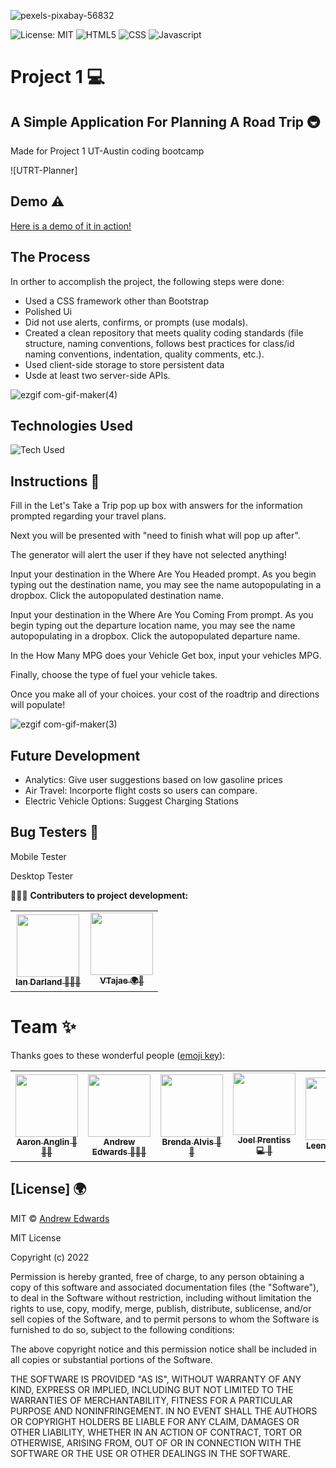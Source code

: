![pexels-pixabay-56832](https://user-images.githubusercontent.com/107494937/184212066-97cdffb2-1cbd-4fcb-8e27-200fd8d63439.jpg)


![License: MIT](https://img.shields.io/badge/License-MIT-yellow.svg)
![HTML5](https://img.shields.io/badge/HTML5-E34F26?style=for-the-badge&logo=html5&logoColor=white)
![CSS](https://img.shields.io/badge/CSS3-1572B6?style=for-the-badge&logo=css3&logoColor=white)
![Javascript](https://img.shields.io/badge/JavaScript-323330?style=for-the-badge&logo=javascript&logoColor=F7DF1E)

# Project 1 💻
 ## A Simple Application For Planning A Road Trip 🚇
 Made for Project 1 UT-Austin coding bootcamp

![UTRT-Planner]



## Demo ⚠️

[Here is a demo of it in action!](https://andrew87e.github.io/Travel-Planner/) 



## The Process
In orther to accomplish the project, the following steps were done:
  - Used a CSS framework other than Bootstrap
  - Polished Ui
  - Did not use alerts, confirms, or prompts (use modals).
  - Created a clean repository that meets quality coding standards (file structure, naming conventions, follows best practices for class/id naming conventions, indentation, quality comments, etc.).
  - Used client-side storage to store persistent data
  - Usde at least two server-side APIs.



![ezgif com-gif-maker(4)](https://user-images.githubusercontent.com/107494937/184216984-075e9dd2-0007-4ba8-bd49-2093a9c8d1d6.gif)


## Technologies Used

![Tech Used](https://user-images.githubusercontent.com/107494937/184217403-671bb0af-fa96-47b5-895a-449d3345182d.PNG)


## Instructions 📝

Fill in the Let's Take a Trip pop up box with answers for the information prompted regarding your travel plans. 

Next you will be presented with "need to finish what will pop up after". 

The generator will alert the user if they have not selected anything!  

Input your destination in the Where Are You Headed prompt. As you begin typing out the destination name, you may see the name autopopulating in a dropbox. Click the autopopulated destination name.

Input your destination in the Where Are You Coming From prompt. As you begin typing out the departure location name, you may see the name autopopulating in a dropbox. Click the autopopulated departure name.

In the How Many MPG does your Vehicle Get box, input your vehicles MPG. 

Finally, choose the type of fuel your vehicle takes. 

Once you make all of your choices. your cost of the roadtrip and directions will populate!


![ezgif com-gif-maker(3)](https://user-images.githubusercontent.com/107494937/184215536-2ecdfc8d-1968-4eec-b3e7-9c745902b086.gif)

## Future Development 

   - Analytics: Give user suggestions based on low gasoline prices
   - Air Travel: Incorporte flight costs so users can compare.
   - Electric Vehicle Options: Suggest Charging Stations


## Bug Testers 🐛

Mobile Tester <br>

Desktop Tester 

👩🏾‍💻 **Contributers to project development:**

<table>
  <tr>
<td align="center"><a href="https://github.com/iandarland"><img src="https://avatars.githubusercontent.com/u/79872626?v=4" width="100px;" alt=""/><br /><sub><b>Ian Darland 📆🔌💡 </b></sub></a></td>
<td align="center"><a href="https://github.com/vTajae?tab=overview&from=2022-07-01&to=2022-07-31"><img src="https://avatars.githubusercontent.com/u/61326464?v=4" width="100px;" alt=""/><br /><sub><b>VTajae 🌍📖</b></sub></a></td>
    </tr>
</table>


# Team ✨

Thanks goes to these wonderful people ([emoji key](https://allcontributors.org/docs/en/emoji-key)):

<!-- ALL-CONTRIBUTORS-LIST:START - Do not remove or modify this section -->
<!-- prettier-ignore-start -->
<!-- markdownlint-disable -->
<table>
  <tr>
<td align="center"><a href="https://github.com/aanglin"><img src="https://avatars.githubusercontent.com/u/101485583?v=4" width="100px;" alt=""/><br /><sub><b>Aaron Anglin 📆🔌💡 </b></sub></a></td>
<td align="center"><a href="https://github.com/andrew87e"><img src="https://avatars.githubusercontent.com/u/106359255?size=100" width="100px;" alt=""/><br /><sub><b>Andrew Edwards 🤖🧑‍🏫</b></sub></a></td>
<td align="center"><a href="https://github.com/bralvis2"><img src="https://avatars.githubusercontent.com/u/107074621?v=4" width="100px;" alt=""/><br /><sub><b>Brenda Alvis 🎨💡</b></sub></a></td>
<td align="center"><a href="https://github.com/joelprentiss"><img src="https://avatars.githubusercontent.com/u/107448084?v=4" width="100px;" alt=""/><br /><sub><b>Joel Prentiss 💻 🔣</b></sub></a></td>
<td align="center"><a href="https://github.com/LeenaJabr"><img src="https://avatars.githubusercontent.com/u/107494937?v=4" width="100px;" alt=""/><br /><sub><b>Leena Jabr 🌍📖</b></sub></a></td>
 </tr>
</table>

<!-- markdownlint-restore -->
<!-- prettier-ignore-end -->

<!-- ALL-CONTRIBUTORS-LIST:END -->


## [License] 🌍 
 

MIT © [Andrew Edwards](https://github.com/andrew87e)

MIT License

Copyright (c) 2022

Permission is hereby granted, free of charge, to any person obtaining a copy of this software and associated documentation files (the "Software"), to deal in the Software without restriction, including without limitation the rights to use, copy, modify, merge, publish, distribute, sublicense, and/or sell copies of the Software, and to permit persons to whom the Software is furnished to do so, subject to the following conditions:

The above copyright notice and this permission notice shall be included in all copies or substantial portions of the Software.

THE SOFTWARE IS PROVIDED "AS IS", WITHOUT WARRANTY OF ANY KIND, EXPRESS OR IMPLIED, INCLUDING BUT NOT LIMITED TO THE WARRANTIES OF MERCHANTABILITY, FITNESS FOR A PARTICULAR PURPOSE AND NONINFRINGEMENT. IN NO EVENT SHALL THE AUTHORS OR COPYRIGHT HOLDERS BE LIABLE FOR ANY CLAIM, DAMAGES OR OTHER LIABILITY, WHETHER IN AN ACTION OF CONTRACT, TORT OR OTHERWISE, ARISING FROM, OUT OF OR IN CONNECTION WITH THE SOFTWARE OR THE USE OR OTHER DEALINGS IN THE SOFTWARE.
